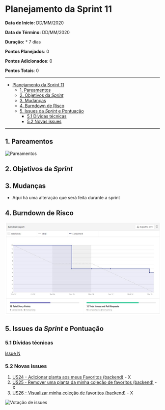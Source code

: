 # Planejamento da Sprint 11

**Data de Início:** DD/MM/2020  

**Data de Término:** DD/MM/2020

**Duração:** * 7 dias

**Pontos Planejados**: 0

**Pontos Adicionados**: 0

**Pontos Totais**: 0

-------

- [Planejamento da Sprint 11](#planejamento-da-sprint-11)
  - [1. Pareamentos](#1-pareamentos)
  - [2. Objetivos da _Sprint_](#2-objetivos-da-sprint)
  - [3. Mudanças](#3-mudanças)
  - [4. Burndown de Risco](#4-burndown-de-risco)
  - [5. Issues da _Sprint_ e Pontuação](#5-issues-da-sprint-e-pontuação)
    - [5.1 Dívidas técnicas](#51-dívidas-técnicas)
    - [5.2 Novas issues](#52-novas-issues)
    <!-- - [5.3 Issues pós reunião](#53-issues-pós-reunião) -->

-------

## 1. Pareamentos

![Pareamentos](img/pairing.jpg)

## 2. Objetivos da _Sprint_

## 3. Mudanças

- Aqui há uma alteração que será feita durante a sprint

## 4. Burndown de Risco

![risk_burndown](img/burndown.jpg)

## 5. Issues da _Sprint_ e Pontuação

### 5.1 Dívidas técnicas

[Issue N](https://github.com/fga-eps-mds/2020.1-GaiaDex-)

### 5.2 Novas issues

1. [US24 - Adicionar planta aos meus Favoritos (backend)](https://github.com/fga-eps-mds/2020.1-GaiaDex-BackEnd/issues/) - X
1. [US25 - Remover uma planta da minha coleção de favoritos (backend)](https://github.com/fga-eps-mds/2020.1-GaiaDex-BackEnd/issues/) - X
1. [US26 - Visualizar minha coleção de favoritos (backend)](https://github.com/fga-eps-mds/2020.1-GaiaDex-BackEnd/issues/) - X

![Votação de issues](img/issues_sprint11.png)

